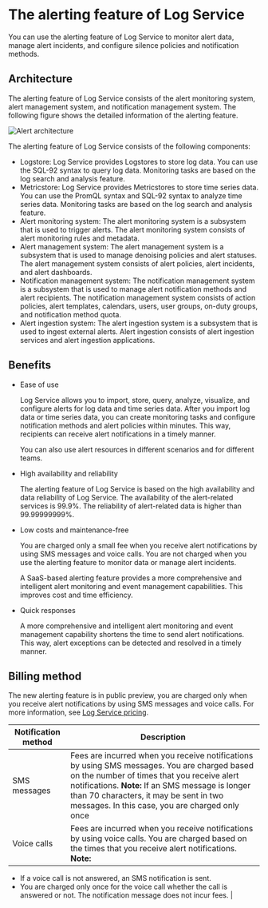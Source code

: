 # The alerting feature of Log Service

You can use the alerting feature of Log Service to monitor alert data, manage alert incidents, and configure silence policies and notification methods.

## Architecture

The alerting feature of Log Service consists of the alert monitoring system, alert management system, and notification management system. The following figure shows the detailed information of the alerting feature.

![Alert architecture](https://static-aliyun-doc.oss-accelerate.aliyuncs.com/assets/img/en-US/3419872261/p261972.png)

The alerting feature of Log Service consists of the following components:

-   Logstore: Log Service provides Logstores to store log data. You can use the SQL-92 syntax to query log data. Monitoring tasks are based on the log search and analysis feature.
-   Metricstore: Log Service provides Metricstores to store time series data. You can use the PromQL syntax and SQL-92 syntax to analyze time series data. Monitoring tasks are based on the log search and analysis feature.
-   Alert monitoring system: The alert monitoring system is a subsystem that is used to trigger alerts. The alert monitoring system consists of alert monitoring rules and metadata.
-   Alert management system: The alert management system is a subsystem that is used to manage denoising policies and alert statuses. The alert management system consists of alert policies, alert incidents, and alert dashboards.
-   Notification management system: The notification management system is a subsystem that is used to manage alert notification methods and alert recipients. The notification management system consists of action policies, alert templates, calendars, users, user groups, on-duty groups, and notification method quota.
-   Alert ingestion system: The alert ingestion system is a subsystem that is used to ingest external alerts. Alert ingestion consists of alert ingestion services and alert ingestion applications.

## Benefits

-   Ease of use

    Log Service allows you to import, store, query, analyze, visualize, and configure alerts for log data and time series data. After you import log data or time series data, you can create monitoring tasks and configure notification methods and alert policies within minutes. This way, recipients can receive alert notifications in a timely manner.

    You can also use alert resources in different scenarios and for different teams.

-   High availability and reliability

    The alerting feature of Log Service is based on the high availability and data reliability of Log Service. The availability of the alert-related services is 99.9%. The reliability of alert-related data is higher than 99.99999999%.

-   Low costs and maintenance-free

    You are charged only a small fee when you receive alert notifications by using SMS messages and voice calls. You are not charged when you use the alerting feature to monitor data or manage alert incidents.

    A SaaS-based alerting feature provides a more comprehensive and intelligent alert monitoring and event management capabilities. This improves cost and time efficiency.

-   Quick responses

    A more comprehensive and intelligent alert monitoring and event management capability shortens the time to send alert notifications. This way, alert exceptions can be detected and resolved in a timely manner.


## Billing method

The new alerting feature is in public preview, you are charged only when you receive alert notifications by using SMS messages and voice calls. For more information, see [Log Service pricing](https://www.alibabacloud.com/product/log-service/pricing?spm=a3c0i.139163.9288850920.1.7690637avzyiqo).

|Notification method|Description|
|-------------------|-----------|
|SMS messages|Fees are incurred when you receive notifications by using SMS messages. You are charged based on the number of times that you receive alert notifications. **Note:** If an SMS message is longer than 70 characters, it may be sent in two messages. In this case, you are charged only once |
|Voice calls|Fees are incurred when you receive notifications by using voice calls. You are charged based on the times that you receive alert notifications. **Note:**

-   If a voice call is not answered, an SMS notification is sent.
-   You are charged only once for the voice call whether the call is answered or not. The notification message does not incur fees. |

